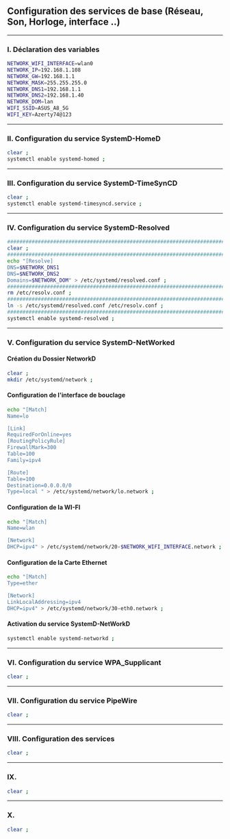 ## Configuration des services de base (Réseau, Son, Horloge, interface ..)












----------------------------------------------------------------------------------------------------------------
### I. Déclaration des variables

```bash
NETWORK_WIFI_INTERFACE=wlan0
NETWORK_IP=192.168.1.108
NETWORK_GW=192.168.1.1
NETWORK_MASK=255.255.255.0
NETWORK_DNS1=192.168.1.1
NETWORK_DNS2=192.168.1.40
NETWORK_DOM=lan
WIFI_SSID=ASUS_A8_5G
WIFI_KEY=Azerty74@123
```

----------------------------------------------------------------------------------------------------------------
### II. Configuration du service SystemD-HomeD
```bash
clear ;
systemctl enable systemd-homed ;
```

----------------------------------------------------------------------------------------------------------------
### III. Configuration du service SystemD-TimeSynCD
```bash
clear ;
systemctl enable systemd-timesyncd.service ; 
```

----------------------------------------------------------------------------------------------------------------
### IV. Configuration du service SystemD-Resolved
```bash
################################################################################################################
clear ;
################################################################################################################
echo "[Resolve]
DNS=$NETWORK_DNS1
DNS=$NETWORK_DNS2
Domains=$NETWORK_DOM" > /etc/systemd/resolved.conf ;
################################################################################################################
rm /etc/resolv.conf ;
################################################################################################################
ln -s /etc/systemd/resolved.conf /etc/resolv.conf ;
################################################################################################################
systemctl enable systemd-resolved ;
```


----------------------------------------------------------------------------------------------------------------
### V. Configuration du service SystemD-NetWorked

#### Création du Dossier NetworkD
```bash
clear ;
mkdir /etc/systemd/network ;
```

#### Configuration de l'interface de bouclage

```bash
echo "[Match]
Name=lo

[Link]
RequiredForOnline=yes
[RoutingPolicyRule]
FirewallMark=300
Table=100
Family=ipv4

[Route]
Table=100
Destination=0.0.0.0/0
Type=local " > /etc/systemd/network/lo.network ;
```

#### Configuration de la WI-FI
```bash
echo "[Match]
Name=wlan

[Network]
DHCP=ipv4" > /etc/systemd/network/20-$NETWORK_WIFI_INTERFACE.network ;
```

#### Configuration de la Carte Ethernet
```bash
echo "[Match]
Type=ether

[Network]
LinkLocalAddressing=ipv4
DHCP=ipv4" > /etc/systemd/network/30-eth0.network ;
```

#### Activation du service SystemD-NetWorkD
```bash
systemctl enable systemd-networkd ;
```

----------------------------------------------------------------------------------------------------------------
### VI. Configuration du service WPA_Supplicant
```bash
clear ;
```

----------------------------------------------------------------------------------------------------------------
### VII. Configuration du service PipeWire
```bash
clear ;
```

----------------------------------------------------------------------------------------------------------------
### VIII. Configuration des services
```bash
clear ;
```

----------------------------------------------------------------------------------------------------------------
### IX. 
```bash
clear ;
```

----------------------------------------------------------------------------------------------------------------
### X.
```bash
clear ;
```
